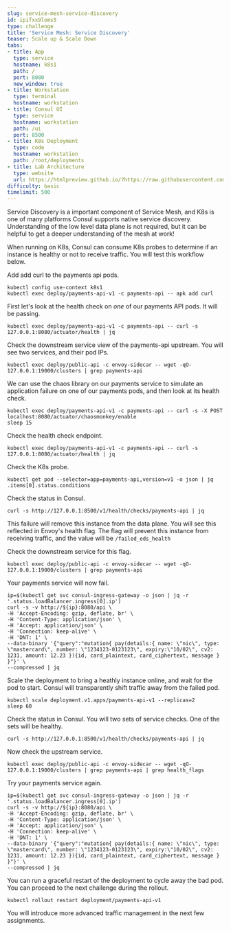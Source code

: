 ```yaml
---
slug: service-mesh-service-discovery
id: ipifxx9loms5
type: challenge
title: 'Service Mesh: Service Discovery'
teaser: Scale up & Scale Down
tabs:
- title: App
  type: service
  hostname: k8s1
  path: /
  port: 8080
  new_window: true
- title: Workstation
  type: terminal
  hostname: workstation
- title: Consul UI
  type: service
  hostname: workstation
  path: /ui
  port: 8500
- title: K8s Deployment
  type: code
  hostname: workstation
  path: /root/deployments
- title: Lab Architecture
  type: website
  url: https://htmlpreview.github.io/?https://raw.githubusercontent.com/hashicorp/field-workshops-consul/master/instruqt-tracks/consul-life-of-a-developer/assets/diagrams/diagrams.html
difficulty: basic
timelimit: 500
---
```

Service Discovery is a important component of Service Mesh, and K8s is one of many platforms Consul supports native service discovery.
Understanding of the low level data plane is not required, but it can be helpful to get a deeper understanding of the mesh at work!

When running on K8s, Consul can consume K8s probes to determine if an instance is healthy or not to receive traffic.
You will test this workflow below. <br>

Add add curl to the payments api pods. <br>

```
kubectl config use-context k8s1
kubectl exec deploy/payments-api-v1 -c payments-api -- apk add curl
```

First let's look at the health check on *one* of our payments API pods. It will be passing. <br>

```
kubectl exec deploy/payments-api-v1 -c payments-api -- curl -s 127.0.0.1:8080/actuator/health | jq
```

Check the downstream service view of the payments-api upstream. You will see two services, and their pod IPs.

```
kubectl exec deploy/public-api -c envoy-sidecar -- wget -qO- 127.0.0.1:19000/clusters | grep payments-api
```

We can use the chaos library on our payments service to simulate an application failure on one of our payments pods, and then look at its health check.


```
kubectl exec deploy/payments-api-v1 -c payments-api -- curl -s -X POST localhost:8080/actuator/chaosmonkey/enable
sleep 15
```

Check the health check endpoint. <br>

```
kubectl exec deploy/payments-api-v1 -c payments-api -- curl -s 127.0.0.1:8080/actuator/health | jq
```

Check the K8s probe. <br>

```
kubectl get pod --selector=app=payments-api,version=v1 -o json | jq .items[0].status.conditions
```

Check the status in Consul. <br>

```
curl -s http://127.0.0.1:8500/v1/health/checks/payments-api | jq
```

This failure will remove this instance from the data plane. You will see this reflected in Envoy's health flag.
The flag will prevent this instance from receiving traffic, and the value will be `/failed_eds_health` <br>

Check the downstream service for this flag. <br>

```
kubectl exec deploy/public-api -c envoy-sidecar -- wget -qO- 127.0.0.1:19000/clusters | grep payments-api
```

Your payments service will now fail.

```
ip=$(kubectl get svc consul-ingress-gateway -o json | jq -r '.status.loadBalancer.ingress[0].ip')
curl -s -v http://${ip}:8080/api \
-H 'Accept-Encoding: gzip, deflate, br' \
-H 'Content-Type: application/json' \
-H 'Accept: application/json' \
-H 'Connection: keep-alive' \
-H 'DNT: 1' \
--data-binary '{"query":"mutation{ pay(details:{ name: \"nic\", type: \"mastercard\", number: \"1234123-0123123\", expiry:\"10/02\", cv2: 1231, amount: 12.23 }){id, card_plaintext, card_ciphertext, message } }"}' \
--compressed | jq
```

Scale the deployment to bring a heathly instance online, and wait for the pod to start. Consul will transparently shift traffic away from the failed pod.

```
kubectl scale deployment.v1.apps/payments-api-v1 --replicas=2
sleep 60
```

Check the status in Consul. You will two sets of service checks. One of the sets will be healthy. <br>

```
curl -s http://127.0.0.1:8500/v1/health/checks/payments-api | jq
```

Now check the upstream service.

```
kubectl exec deploy/public-api -c envoy-sidecar -- wget -qO- 127.0.0.1:19000/clusters | grep payments-api | grep health_flags
```

Try your payments service again. <br>

```
ip=$(kubectl get svc consul-ingress-gateway -o json | jq -r '.status.loadBalancer.ingress[0].ip')
curl -s -v http://${ip}:8080/api \
-H 'Accept-Encoding: gzip, deflate, br' \
-H 'Content-Type: application/json' \
-H 'Accept: application/json' \
-H 'Connection: keep-alive' \
-H 'DNT: 1' \
--data-binary '{"query":"mutation{ pay(details:{ name: \"nic\", type: \"mastercard\", number: \"1234123-0123123\", expiry:\"10/02\", cv2: 1231, amount: 12.23 }){id, card_plaintext, card_ciphertext, message } }"}' \
--compressed | jq
```

You can run a graceful restart of the deployment to cycle away the bad pod. You can proceed to the next challenge during the rollout.

```
kubectl rollout restart deployment/payments-api-v1
```

You will introduce more advanced traffic management in the next few assignments.
